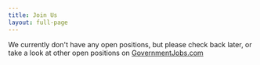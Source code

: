 ```yaml
---
title: Join Us
layout: full-page
---
```


We currently don't have any open positions, but please check back later, or take a look at other open positions on [GovernmentJobs.com](https://www.governmentjobs.com/jobs?location=40205&organization%5B0%5D=Louisville%20Metro%20Government&distance=25)
